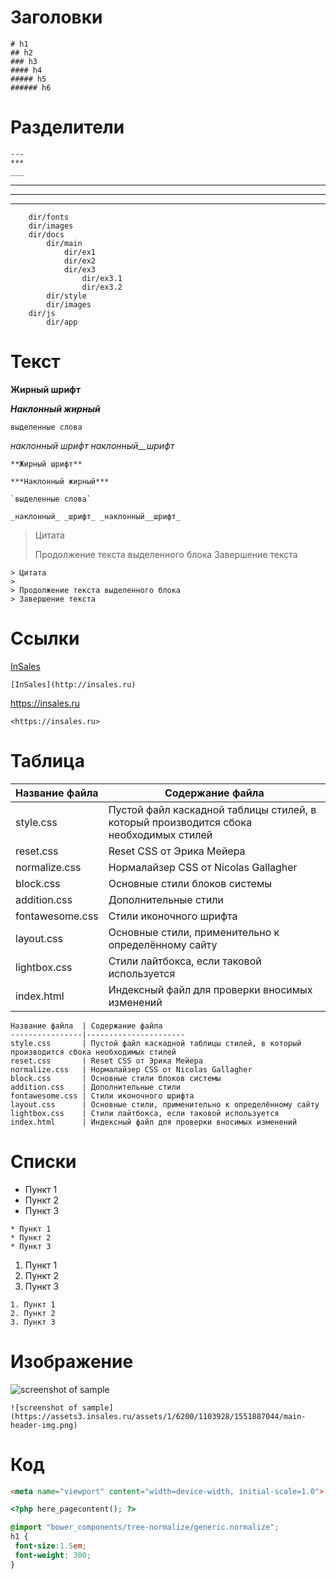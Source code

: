 # Заголовки

`````
# h1
## h2
### h3
#### h4
##### h5
###### h6
`````
# Разделители 
```
---
***
___
```
---
***
___


```
    dir/fonts
    dir/images
    dir/docs
        dir/main
            dir/ex1
            dir/ex2
            dir/ex3
                dir/ex3.1
                dir/ex3.2        
        dir/style
        dir/images
    dir/js
        dir/app
```
# Текст

**Жирный шрифт**

***Наклонный жирный***

`выделенные слова`

_наклонный_ _шрифт_ _наклонный__шрифт_
```
**Жирный шрифт**

***Наклонный жирный***

`выделенные слова`

_наклонный_ _шрифт_ _наклонный__шрифт_
```
> Цитата
> 
> Продолжение текста выделенного блока
> Завершение текста
```
> Цитата
> 
> Продолжение текста выделенного блока
> Завершение текста
```

# Ссылки
[InSales](http://insales.ru)
```
[InSales](http://insales.ru)
```

<https://insales.ru>
```
<https://insales.ru>
```

# Таблица
Название файла  | Содержание файла
----------------|----------------------
style.css       | Пустой файл каскадной таблицы стилей, в который производится сбока необходимых стилей
reset.css       | Reset CSS от Эрика Мейера
normalize.css   | Нормалайзер CSS от Nicolas Gallagher
block.css       | Основные стили блоков системы
addition.css    | Дополнительные стили
fontawesome.css | Стили иконочного шрифта
layout.css      | Основные стили, применительно к определённому сайту
lightbox.css    | Стили лайтбокса, если таковой используется
index.html      | Индексный файл для проверки вносимых изменений

```
Название файла  | Содержание файла
----------------|----------------------
style.css       | Пустой файл каскадной таблицы стилей, в который производится сбока необходимых стилей
reset.css       | Reset CSS от Эрика Мейера
normalize.css   | Нормалайзер CSS от Nicolas Gallagher
block.css       | Основные стили блоков системы
addition.css    | Дополнительные стили
fontawesome.css | Стили иконочного шрифта
layout.css      | Основные стили, применительно к определённому сайту
lightbox.css    | Стили лайтбокса, если таковой используется
index.html      | Индексный файл для проверки вносимых изменений
```
# Списки
* Пункт 1
* Пункт 2
* Пункт 3
```
* Пункт 1
* Пункт 2
* Пункт 3
```

1. Пункт 1
2. Пункт 2
3. Пункт 3
```
1. Пункт 1
2. Пункт 2
3. Пункт 3
```


# Изображение
![screenshot of sample](https://assets3.insales.ru/assets/1/6200/1103928/1551887044/main-header-img.png)
```
![screenshot of sample](https://assets3.insales.ru/assets/1/6200/1103928/1551887044/main-header-img.png)
```


# Код    
```html
<meta name="viewport" content="width=device-width, initial-scale=1.0">
```
```php
<?php here_pagecontent(); ?>
```
```scss /* или css */
@import "bower_components/tree-normalize/generic.normalize";
h1 {
 font-size:1.5em;
 font-weight: 300;
}
```
